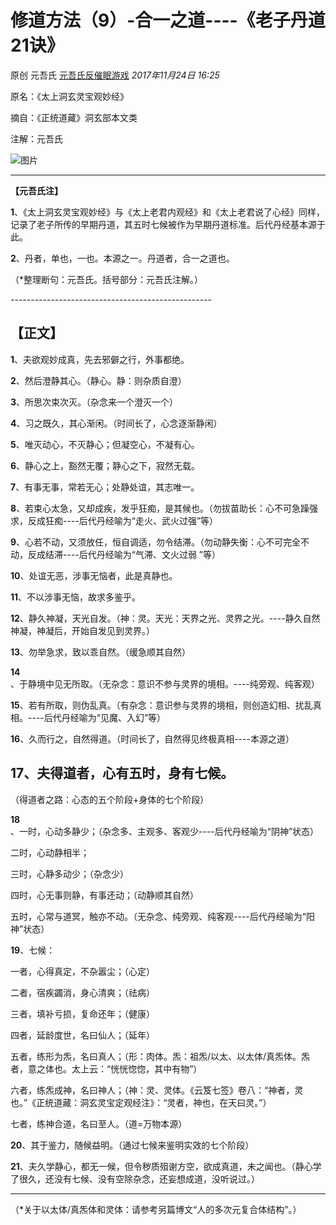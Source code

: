 # 修道方法（9）-合一之道----《老子丹道21诀》

原创 元吾氏 [元吾氏反催眠游戏](javascript:void(0);) *2017年11月24日 16:25*

原名：《太上洞玄灵宝观妙经》 

摘自：《正统道藏》洞玄部本文类

注解：元吾氏



![图片](https://mmbiz.qpic.cn/mmbiz_jpg/baVxVzY2FC2Fq5sECFy54QUxnO9YyoI26ibzicEm4JDH7vXpaR5726YfuaMicpTDQZG8icTnmjlpoTBevqPNPiaeNSQ/0?wx_fmt=jpeg&wxfrom=13&tp=wxpic)



------



**【元吾氏注】**



**1**、《太上洞玄灵宝观妙经》与《太上老君内观经》和《太上老君说了心经》同样，记录了老子所传的早期丹道，其五时七候被作为早期丹道标准。后代丹经基本源于此。





**2**、丹者，单也，一也。本源之一。丹道者，合一之道也。

（*整理断句：元吾氏。括号部分：元吾氏注解。）



\--------------------------------------------------





## 【正文】





**1**、夫欲观妙成真，先去邪僻之行，外事都绝。





**2**、然后澄静其心。（静心。静：则杂质自澄）





**3**、所思次束次灭。（杂念来一个澄灭一个）





**4**、习之既久，其心渐闲。（时间长了，心念逐渐静闲）





**5**、唯灭动心，不灭静心；但凝空心，不凝有心。





**6**、静心之上，豁然无覆；静心之下，寂然无载。





**7**、有事无事，常若无心；处静处谊，其志唯一。





**8**、若束心太急，又却成疾，发乎狂痴，是其候也。（勿拔苗助长：心不可急躁强求，反成狂痴----后代丹经喻为“走火、武火过强”等）





**9**、心若不动，又须放任，恒自调适，勿令结滞。（勿动静失衡：心不可完全不动，反成结滞----后代丹经喻为“气滞、文火过弱 ”等）





**10**、处谊无恶，涉事无恼者，此是真静也。





**11**、不以涉事无恼，故求多鉴乎。





**12**、静久神凝，天光自发。（神：灵。天光：天界之光、灵界之光。----静久自然神凝，神凝后，开始自发见到灵界。）





**13**、勿举急求，致以乖自然。（缓急顺其自然）





**14**、于静境中见无所取。（无杂念：意识不参与灵界的境相。----纯旁观、纯客观）





**15**、若有所取，则伪乱真。（有杂念：意识参与灵界的境相，则创造幻相、扰乱真相。----后代丹经喻为“见魔、入幻”等）





**16**、久而行之，自然得道。（时间长了，自然得见终极真相----本源之道）





## **17**、夫得道者，心有五时，身有七候。

（得道者之路：心态的五个阶段+身体的七个阶段）





**18**、一时，心动多静少；（杂念多、主观多、客观少----后代丹经喻为“阴神”状态）



  二时，心动静相半；

  三时，心静多动少；（杂念少）

  四时，心无事则静，有事还动；（动静顺其自然）

  五时，心常与道冥，触亦不动。（无杂念、纯旁观、纯客观----后代丹经喻为“阳神”状态）





**19**、七候：

  一者，心得真定，不杂嚣尘；（心定）

  二者，宿疾蠲消，身心清爽；（祛病）

  三者，填补亏损，复命还年；（健康）

  四者，延龄度世，名曰仙人；（延年）

  五者，练形为炁，名曰真人；（形：肉体。炁：祖炁/以太、以太体/真炁体。炁者，意之体也。太上云：“恍恍惚惚，其中有物”）

  六者，练炁成神，名曰神人；（神：灵、灵体。《云笈七签》卷八：“神者，灵也。”《正统道藏：洞玄灵宝定观经注》：“灵者，神也，在天曰灵。”）

  七者，练神合道，名曰至人。（道=万物本源）





**20**、其于鉴力，随候益明。（通过七候来鉴明实效的七个阶段）





**21**、夫久学静心，都无一候，但令秽质殂谢方空，欲成真道，未之闻也。（静心学了很久，还没有七候、没有空除杂念，还妄想成道，没听说过。）





------





（*关于以太体/真炁体和灵体：请参考另篇博文“人的多次元复合体结构”。）